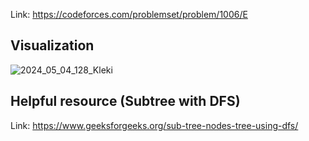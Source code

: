 Link: https://codeforces.com/problemset/problem/1006/E
## Visualization
![2024_05_04_128_Kleki](https://github.com/mgalang229/Codeforces-1006E-Military-Problem/assets/51401355/a606e337-95f2-4cfd-93fd-403cc74a09fd)
## Helpful resource (Subtree with DFS)
Link: https://www.geeksforgeeks.org/sub-tree-nodes-tree-using-dfs/
